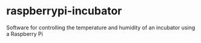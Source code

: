 raspberrypi-incubator
=====================

Software for controlling the temperature and humidity of an incubator using a Raspberry Pi
